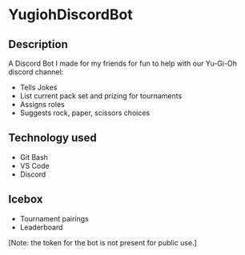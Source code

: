# YugiohDiscordBot
## Description
A Discord Bot I made for my friends for fun to help with our Yu-Gi-Oh discord channel:
* Tells Jokes
* List current pack set and prizing for tournaments
* Assigns roles
* Suggests rock, paper, scissors choices
## Technology used 
* Git Bash
* VS Code
* Discord
## Icebox
* Tournament pairings
* Leaderboard

[Note: the token for the bot is not present for public use.]
